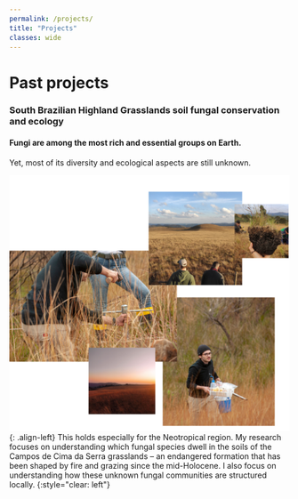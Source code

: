```yaml
---
permalink: /projects/
title: "Projects"
classes: wide
---
```







# Past projects

### South Brazilian Highland Grasslands soil fungal conservation and ecology
#### Fungi are among the most rich and essential groups on Earth.
Yet, most of its diversity and ecological aspects are still unknown.

![](/assets/images/campo_site.png){: .align-left}
This holds especially for the Neotropical region. My research focuses on understanding which fungal species dwell in the soils of the Campos de Cima da Serra grasslands – an endangered formation that has been shaped by fire and grazing since the mid-Holocene. I also focus on understanding how these unknown fungal communities are structured locally.
{:style="clear: left"}
